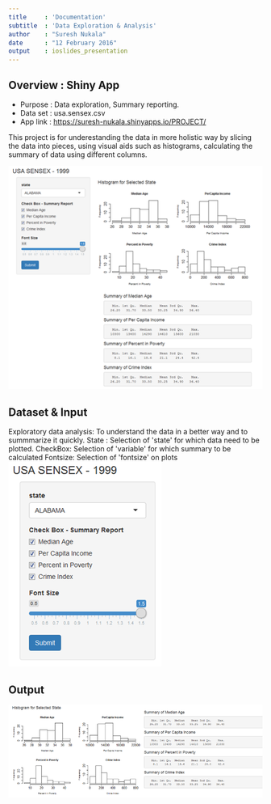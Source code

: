 ```yaml
---
title     : 'Documentation'
subtitle  : 'Data Exploration & Analysis'
author    : "Suresh Nukala"
date      : "12 February 2016"
output    : ioslides_presentation
---
```


## Overview : Shiny App

- Purpose  : Data exploration, Summary reporting.
- Data set : usa.sensex.csv
- App link : https://suresh-nukala.shinyapps.io/PROJECT/

This project is for underestanding the data in more holistic way by slicing the data into pieces, using visual aids such as histograms, 
calculating the summary of data using different columns.

![width](APP_snapshot.PNG)

## Dataset & Input 

Exploratory data analysis: To understand the data in a better way and to summmarize it quickly.
State   : Selection of 'state' for which data need to be plotted.
CheckBox: Selection of 'variable' for which summary to be calculated
Fontsize: Selection of 'fontsize' on plots
![width](APP_snapshot_Input.PNG)

## Output

![width](APP_snapshot_Result.PNG)

